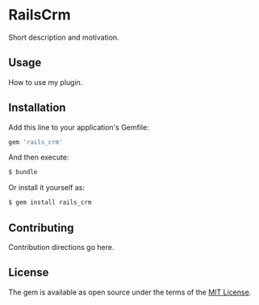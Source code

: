 # RailsCrm
Short description and motivation.

## Usage
How to use my plugin.

## Installation
Add this line to your application's Gemfile:

```ruby
gem 'rails_crm'
```

And then execute:
```bash
$ bundle
```

Or install it yourself as:
```bash
$ gem install rails_crm
```

## Contributing
Contribution directions go here.

## License
The gem is available as open source under the terms of the [MIT License](https://opensource.org/licenses/MIT).
